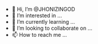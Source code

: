 - 👋 Hi, I’m @JHONIZINGOD
- 👀 I’m interested in ...
- 🌱 I’m currently learning ...
- 💞️ I’m looking to collaborate on ...
- 📫 How to reach me ...

<!---
JHONIZINGOD/JHONIZINGOD is a ✨ special ✨ repository because its `README.md` (this file) appears on your GitHub profile.
You can click the Preview link to take a look at your changes.
--->
